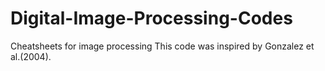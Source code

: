 # Digital-Image-Processing-Codes
Cheatsheets for image processing
This code was inspired by Gonzalez et al.(2004).
